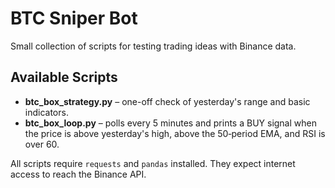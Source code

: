 # BTC Sniper Bot

Small collection of scripts for testing trading ideas with Binance data.

## Available Scripts

- **btc_box_strategy.py** – one-off check of yesterday's range and basic indicators.
- **btc_box_loop.py** – polls every 5 minutes and prints a BUY signal when the price is above yesterday's high, above the 50‑period EMA, and RSI is over 60.

All scripts require `requests` and `pandas` installed. They expect internet access to reach the Binance API.
